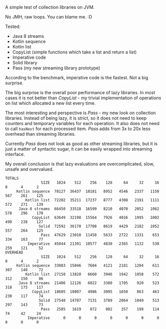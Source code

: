 A simple test of collection libraries on JVM.

No JMH, raw loops. You can blame me. :D

Tested:

- Java 8 streams
- Kotlin sequence
- Kotlin list
- CopyList (simple functions which take a list and return a list)
- Imperative code
- Solid library
- Pass (my new streaming library prototype)

According to the benchmark, imperative code is the fastest. Not a big surprise.

The big surprise is the overall poor performance of lazy libraries.
In most cases it is not better than *CopyList* - my trivial implementation of
operations on list which allocated a new list every time.

The most interesting and perspective is *Pass* - my new look on collection libraries.
Instead of being lazy, it is strict, so it does not need to keep counters
and temporary variables for each operation. It also does not need to call
`hasNext` for each processed item.
*Pass* adds from 3x to 20x less overhead than streaming libraries.

Currently *Pass* does not look as good as other streaming libraries,
but it is just a matter of syntactic sugar, it can be easily wrapped
into streaming interface.

My overall conclusion is that lazy evaluations are
overcomplicated, slow, unsafe and overvalued.

```
TOTALS
                SIZE   1024    512    256    128     64     32     16      8      4      2
     Kotlin sequence  78127  36437  18181   8952   4546   2337   1150    567    261    125
         Kotlin list  72202  35211  17237   8777   4308   2191   1111    572    271    139
      Java 8 streams  66450  33518  16599   8210   4070   2052   1062    578    296    170
            CopyList  63649  32198  15564   7926   4016   1995   1002    490    238    127
               Solid  72592  36178  17708   8619   4429   2182   1052    557    264    125
                Pass  47629  23010  11450   5633   2722   1331    653    334    163     77
          Imperative  45044  21391  10577   4830   2365   1132    538    259    121     52
OVERHEAD
                SIZE   1024    512    256    128     64     32     16      8      4      2
     Kotlin sequence  33083  15046   7604   4121   2181   1204    611    307    140     72
         Kotlin list  27158  13820   6660   3946   1942   1058    572    312    150     86
      Java 8 streams  21406  12126   6022   3380   1705    920    523    318    175    117
            CopyList  18605  10807   4986   3095   1650    863    463    230    117     74
               Solid  27548  14787   7131   3789   2064   1049    513    297    143     73
                Pass   2585   1619    872    802    357    198    114     74     42     24
          Imperative      0      0      0      0      0      0      0      0      0      0
```
